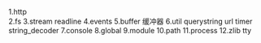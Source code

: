 1.http  
2.fs
3.stream readline
4.events
5.buffer 缓冲器
6.util  querystring  url  timer  string_decoder
7.console
8.global
9.module
10.path
11.process
12.zlib tty